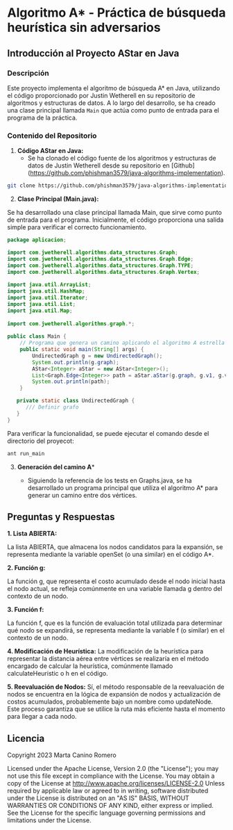 # Algoritmo A* - Práctica de búsqueda heurística sin adversarios

## **Introducción al Proyecto AStar en Java**

### **Descripción**

Este proyecto implementa el algoritmo de búsqueda A* en Java, utilizando el código proporcionado por Justin Wetherell en su repositorio de algoritmos y estructuras de datos. A lo largo del desarrollo, se ha creado una clase principal llamada `Main` que actúa como punto de entrada para el programa de la práctica.

### **Contenido del Repositorio**

1. **Código AStar en Java:**
   - Se ha clonado el código fuente de los algoritmos y estructuras de datos de Justin Wetherell desde su repositorio en [Github] (https://github.com/phishman3579/java-algorithms-implementation).

```bash
git clone https://github.com/phishman3579/java-algorithms-implementation.git
```
  
2. **Clase Principal (Main.java):**

Se ha desarrollado una clase principal llamada Main, que sirve como punto de entrada para el programa. Inicialmente, el código proporciona una salida simple para verificar el    correcto funcionamiento.

```java
package aplicacion;

import com.jwetherell.algorithms.data_structures.Graph;
import com.jwetherell.algorithms.data_structures.Graph.Edge;
import com.jwetherell.algorithms.data_structures.Graph.TYPE;
import com.jwetherell.algorithms.data_structures.Graph.Vertex;
        
import java.util.ArrayList;
import java.util.HashMap;
import java.util.Iterator;
import java.util.List;
import java.util.Map;
        
import com.jwetherell.algorithms.graph.*;
        
public class Main {
    // Programa que genera un camino aplicando el algoritmo A estrella (implementado en la clase AStar)
    public static void main(String[] args) {
        UndirectedGraph g = new UndirectedGraph();
        System.out.println(g.graph);
        AStar<Integer> aStar = new AStar<Integer>();
        List<Graph.Edge<Integer>> path = aStar.aStar(g.graph, g.v1, g.v5);
        System.out.println(path);
    }

   private static class UndirectedGraph {
      /// Definir grafo
   }
}
```

Para verificar la funcionalidad, se puede ejecutar el comando desde el directorio del proyecot:

```bash
ant run_main
```

3. **Generación del camino A***

   - Siguiendo la referencia de los tests en Graphs.java, se ha desarrollado un programa principal que utiliza el algoritmo A* para generar un camino entre dos vértices.


## **Preguntas y Respuestas**

**1. Lista ABIERTA:**
   
   La lista ABIERTA, que almacena los nodos candidatos para la expansión, se representa mediante la variable openSet (o una similar) en el código A*.

**2. Función g:**
   
La función g, que representa el costo acumulado desde el nodo inicial hasta el nodo actual, se refleja comúnmente en una variable llamada g dentro del contexto de un nodo.

**3. Función f:**

La función f, que es la función de evaluación total utilizada para determinar qué nodo se expandirá, se representa mediante la variable f (o similar) en el contexto de un nodo.

**4. Modificación de Heurística:**
La modificación de la heurística para representar la distancia aérea entre vértices se realizaría en el método encargado de calcular la heurística, comúnmente llamado calculateHeuristic o h en el código.

**5. Reevaluación de Nodos:**
Sí, el método responsable de la reevaluación de nodos se encuentra en la lógica de expansión de nodos y actualización de costos acumulados, probablemente bajo un nombre como updateNode. Este proceso garantiza que se utilice la ruta más eficiente hasta el momento para llegar a cada nodo.


## **Licencia**

Copyright 2023 Marta Canino Romero

Licensed under the Apache License, Version 2.0 (the "License");
you may not use this file except in compliance with the License.
You may obtain a copy of the License at
    http://www.apache.org/licenses/LICENSE-2.0
    Unless required by applicable law or agreed to in writing, software
    distributed under the License is distributed on an "AS IS" BASIS,
    WITHOUT WARRANTIES OR CONDITIONS OF ANY KIND, either express or implied.
    See the License for the specific language governing permissions and
    limitations under the License.
